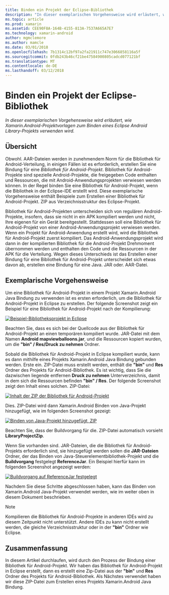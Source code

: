 ```yaml
---
title: Binden ein Projekt der Eclipse-Bibliothek
description: "In dieser exemplarischen Vorgehensweise wird erläutert, wie Xamarin.Android-Projektvorlagen zum Binden eines Eclipse Android Library-Projekts verwenden wird."
ms.topic: article
ms.prod: xamarin
ms.assetid: CEE90F8A-164B-4155-813A-7537A665A7E7
ms.technology: xamarin-android
author: mgmclemore
ms.author: mamcle
ms.date: 03/01/2018
ms.openlocfilehash: 7b1314c12bf97a2fa21911c747e3066858116a5f
ms.sourcegitcommit: 0fdb243b46cf21be47584900805cadcd077121bf
ms.translationtype: MT
ms.contentlocale: de-DE
ms.lasthandoff: 03/12/2018
---
```

# <a name="binding-an-eclipse-library-project"></a>Binden ein Projekt der Eclipse-Bibliothek

_In dieser exemplarischen Vorgehensweise wird erläutert, wie Xamarin.Android-Projektvorlagen zum Binden eines Eclipse Android Library-Projekts verwenden wird._


## <a name="overview"></a>Übersicht

Obwohl. AAR-Dateien werden in zunehmendem Norm für die Bibliothek für Android-Verteilung, in einigen Fällen ist es erforderlich, erstellen Sie eine Bindung für eine *Bibliothek für Android-Projekt*. Bibliothek für Android-Projekte sind spezielle Android-Projekte, die freigegeben Code enthalten und Ressourcen, die mit Android-Anwendungsprojekten verwiesen werden können. In der Regel binden Sie eine Bibliothek für Android-Projekt, wenn die Bibliothek in der Eclipse-IDE erstellt wird.
Diese exemplarische Vorgehensweise enthält Beispiele zum Erstellen einer Bibliothek für Android-Projekt. ZIP aus Verzeichnisstruktur des Eclipse-Projekt.

Bibliothek für Android-Projekten unterscheiden sich von regulären Android-Projekte, insofern, dass sie nicht in ein APK kompiliert werden und nicht, Ihre eigenen für ein Gerät bereitgestellt. Stattdessen soll eine Bibliothek für Android-Projekt von einer Android-Anwendungsprojekt verwiesen werden. Wenn ein Projekt für Android-Anwendung erstellt wird, wird die Bibliothek für Android-Projekt zuerst kompiliert. Das Android-Anwendungsprojekt wird dann in der kompilierten Bibliothek für die Android-Projekt Drehmoment übernommen werden und enthalten den Code und die Ressourcen in der APK für die Verteilung. Wegen dieses Unterschieds ist das Erstellen einer Bindung für eine Bibliothek für Android-Projekt unterscheidet sich etwas davon ab, erstellen eine Bindung für eine Java. JAR oder. AAR-Datei.



## <a name="walkthrough"></a>Exemplarische Vorgehensweise

Um eine Bibliothek für Android-Projekt in einem Projekt Xamarin.Android Java Bindung zu verwenden ist es ersten erforderlich, um die Bibliothek für Android-Projekt in Eclipse zu erstellen. Der folgende Screenshot zeigt ein Beispiel für eine Bibliothek für Android-Projekt nach der Kompilierung: 

[![Beispiel-Bibliotheksprojekt in Eclipse](binding-a-library-project-images/build-lib-in-eclipse.png)](binding-a-library-project-images/build-lib-in-eclipse.png#lightbox)

Beachten Sie, dass es sich bei der Quellcode aus der Bibliothek für Android-Projekt an einen temporären kompiliert wurde. JAR-Datei mit dem Namen **Android mapviewballoons.jar**, und die Ressourcen kopiert wurden, um die **"bin" / Res/Druck zu nehmen** Ordner. 

Sobald die Bibliothek für Android-Projekt in Eclipse kompiliert wurde, kann es dann mithilfe eines Projekts Xamarin.Android Java Bindung gebunden werden. Erste ein. ZIP-Datei muss erstellt werden, enthält die **"bin"** und **Res** Ordner des Projekts für Android-Bibliothek. Es ist wichtig, dass Sie die dazwischen liegende entfernen **Druck zu nehmen** Unterverzeichnis, damit in dem sich die Ressourcen befinden **"bin" / Res**. Der folgende Screenshot zeigt den Inhalt eines solchen. ZIP-Datei: 

[![Inhalt der ZIP der Bibliothek für Android-Projekt](binding-a-library-project-images/contents-of-zip-file.png)](binding-a-library-project-images/contents-of-zip-file.png#lightbox)

Dies. ZIP-Datei wird dann Xamarin.Android Binden von Java-Projekt hinzugefügt, wie im folgenden Screenshot gezeigt:

[![Binden von Java-Projekt hinzugefügt, ZIP](binding-a-library-project-images/zip-in-binding-project.png)](binding-a-library-project-images/zip-in-binding-project.png#lightbox)

Beachten Sie, dass der Buildvorgang für die. ZIP-Datei automatisch vorsieht **LibraryProjectZip**.

Wenn Sie vorhanden sind. JAR-Dateien, die die Bibliothek für Android-Projekts erforderlich sind, sie hinzugefügt werden sollen die **JAR-Dateien** Ordner, der das Binden von Java-Steuerelementbibliothek-Projekt und die **Buildvorgang** festgelegt **ReferenceJar**. Ein Beispiel hierfür kann im folgenden Screenshot angezeigt werden: 

[![Buildvorgang auf ReferenceJar festgelegt](binding-a-library-project-images/set-to-referencejar.png)](binding-a-library-project-images/set-to-referencejar.png#lightbox)

Nachdem Sie diese Schritte abgeschlossen haben, kann das Binden von Xamarin.Android Java-Projekt verwendet werden, wie im weiter oben in diesem Dokument beschrieben.

> [!NOTE]
> Kompilieren die Bibliothek für Android-Projekte in anderen IDEs wird zu diesem Zeitpunkt nicht unterstützt. Andere IDEs zu kann nicht erstellt werden, die gleiche Verzeichnisstruktur oder in der **"bin"** Ordner wie Eclipse. 


## <a name="summary"></a>Zusammenfassung

In diesem Artikel durchlaufen, wird durch den Prozess der Bindung einer Bibliothek für Android-Projekt. Wir haben das Bibliothek für Android-Projekt in Eclipse erstellt, dann es erstellt eine Zip-Datei aus der **"bin"** und **Res** Ordner des Projekts für Android-Bibliothek. Als Nächstes verwendet haben wir diese ZIP-Datei zum Erstellen eines Projekts Xamarin.Android Java Bindung. 


